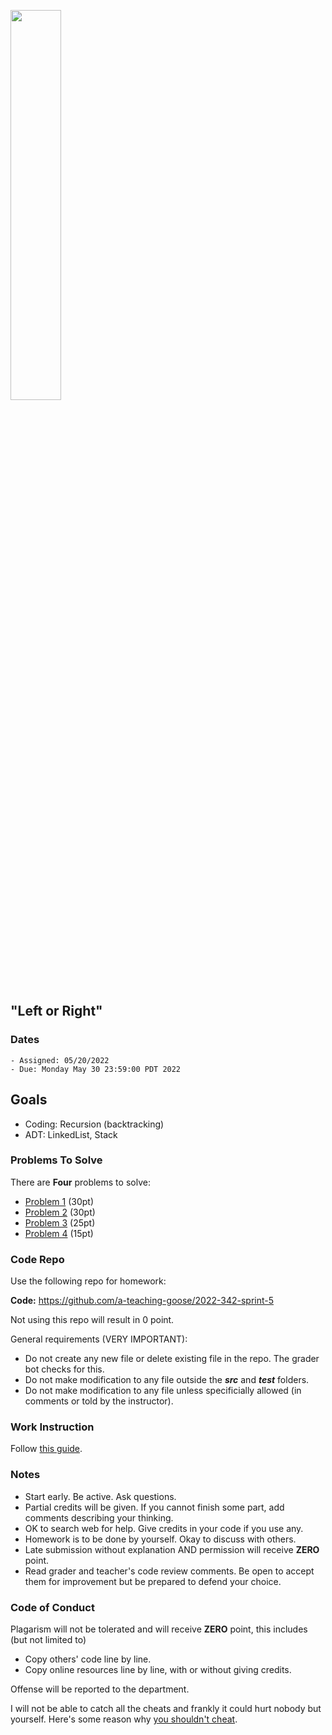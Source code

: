 <img src="https://user-images.githubusercontent.com/252020/169445278-076c57f8-bde5-4a84-8e2f-abb747e8fd42.png"
     width="40%" />

## "Left or Right"

### Dates

    - Assigned: 05/20/2022
    - Due: Monday May 30 23:59:00 PDT 2022

## Goals ##

- Coding: Recursion (backtracking)
- ADT: LinkedList, Stack

### Problems To Solve

There are **Four** problems to solve:

- [Problem 1](problem_1.md) (30pt)
- [Problem 2](problem_2.md) (30pt)
- [Problem 3](problem_3.md) (25pt)
- [Problem 4](problem_4.md) (15pt)

### Code Repo ###

Use the following repo for homework:

**Code:** https://github.com/a-teaching-goose/2022-342-sprint-5 

Not using this repo will result in 0 point.

General requirements (VERY IMPORTANT):
- Do not create any new file or delete existing file in the repo. The grader bot checks for this.
- Do not make modification to any file outside the ***src*** and ***test*** folders.
- Do not make modification to any file unless specificially allowed (in comments or told by the instructor).

### Work Instruction
Follow [this guide](https://github.com/a-teaching-goose/CSS342A-2022-Spring/blob/main/homeworks/work_guide.md).

### Notes ###

- Start early. Be active. Ask questions.
- Partial credits will be given. If you cannot finish some part, add comments describing your thinking.
- OK to search web for help. Give credits in your code if you use any.
- Homework is to be done by yourself. Okay to discuss with others. 
- Late submission without explanation AND permission will receive **ZERO** point.  
- Read grader and teacher's code review comments. Be open to accept them for improvement but be prepared to defend your choice. 

### Code of Conduct

Plagarism will not be tolerated and will receive **ZERO** point, this includes (but not limited to)

- Copy others' code line by line.
- Copy online resources line by line, with or without giving credits.

Offense will be reported to the department.

I will not be able to catch all the cheats and frankly it could hurt nobody but yourself. Here's some reason why [you shouldn't cheat](https://www.youtube.com/watch?v=hMloyp6NI4E).

